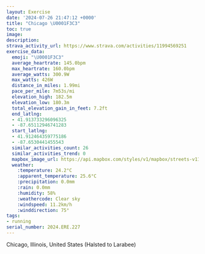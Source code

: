 ```yaml
---
layout: Exercise
date: '2024-07-26 21:47:12 +0000'
title: "Chicago \U0001F3C3"
toc: true
image:
description:
strava_activity_url: https://www.strava.com/activities/11994569251
exercise_data:
  emoji: "\U0001F3C3"
  average_heartrate: 145.0bpm
  max_heartrate: 160.0bpm
  average_watts: 300.9W
  max_watts: 426W
  distance_in_miles: 1.99mi
  pace_per_mile: 7m53s/mi
  elevation_high: 182.5m
  elevation_low: 180.3m
  total_elevation_gain_in_feet: 7.2ft
  end_latlng:
  - 41.913733296096325
  - -87.65112946741283
  start_latlng:
  - 41.912464359775186
  - -87.6530441455543
  similar_activities_count: 26
  similar_activities_trend: 0
  mapbox_image_url: https://api.mapbox.com/styles/v1/mapbox/streets-v11/static/path-5+787af2-1.0(ygy~Fxk~uO%3FgBBcACiBBmCCiBCq%40ECMAEM%3FK%3FiCOoXCUGEq%40Di%40%40KECKEaSGu%40KcEIq%40A_%40B%7BFIiG%3FmJEr%40BjF%3FnEHrKJjAFxDD%60AJjSBb%40DFDBrAENBBHJtYBj%40BHHHD%60%40BrC),pin-s-s+e5b22e(-87.65133,41.91373),pin-s-f+89ae00(-87.64922000000006,41.913750000000014)/auto/800x800?access_token=pk.eyJ1Ijoiam9zaGJlY2ttYW4iLCJhIjoiY205eWR2aDd1MWZ6djJrbXc4a3M0bWZleiJ9.XiG9OWkNcZk2QzjJbxLB4A
  weather:
    :temperature: 24.2°C
    :apparent_temperature: 25.6°C
    :precipitation: 0.0mm
    :rain: 0.0mm
    :humidity: 58%
    :weathercode: Clear sky
    :windspeed: 11.2km/h
    :winddirection: 75°
tags:
- running
serial_number: 2024.ERE.227
---
```

Chicago, Illinois, United States (Halsted to Larabee)
